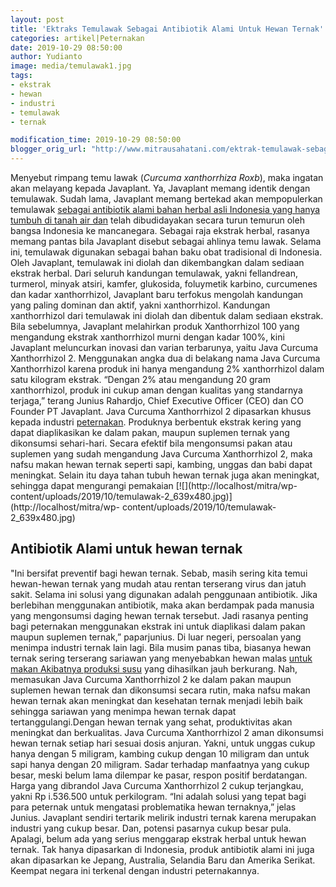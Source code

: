 ```yaml
---
layout: post
title: 'Ektraks Temulawak Sebagai Antibiotik Alami Untuk Hewan Ternak'
categories: artikel|Peternakan
date: 2019-10-29 08:50:00
author: Yudianto
image: media/temulawak1.jpg
tags:
- ekstrak
- hewan
- industri
- temulawak
- ternak

modification_time: 2019-10-29 08:50:00
blogger_orig_url: "http://www.mitrausahatani.com/ektrak-temulawak-sebagai-antibiotik.html"
---
```


Menyebut rimpang temu lawak (_Curcuma xanthorrhiza Roxb_), maka ingatan akan
melayang kepada Javaplant. Ya, Javaplant memang identik dengan temulawak.
Sudah lama, Javaplant memang bertekad akan mempopulerkan temulawak [sebagai
antibiotik alami bahan herbal asli Indonesia yang hanya tumbuh di tanah air
dan](https://www.mitrausahatani.com/air-rebusan-daun-saga-obat-hepatitis.html) telah
dibudidayakan secara turun temurun oleh bangsa Indonesia ke mancanegara.
Sebagai raja ekstrak herbal, rasanya memang pantas bila Javaplant disebut
sebagai ahlinya temu lawak. Selama ini, temulawak digunakan sebagai bahan baku
obat tradisional di Indonesia. Oleh Javaplant, temulawak ini diolah dan
dikembangkan dalam sediaan ekstrak herbal. Dari seluruh kandungan temulawak,
yakni fellandrean, turmerol, minyak atsiri, kamfer, glukosida, foluymetik
karbino, curcumenes dan kadar xanthorrhizol, Javaplant baru terfokus mengolah
kandungan yang paling dominan dan aktif, yakni xanthorrhizol. Kandungan
xanthorrhizol dari temulawak ini diolah dan dibentuk dalam sediaan ekstrak.
Bila sebelumnya, Javaplant melahirkan produk Xanthorrhizol 100 yang mengandung
ekstrak xanthorrhizol murni dengan kadar 100%, kini Javaplant meluncurkan
inovasi dan varian terbarunya, yaitu Java Curcuma Xanthorrhizol 2. Menggunakan
angka dua di belakang nama Java Curcuma Xanthorrhizol karena produk ini hanya
mengandung 2% xanthorrhizol dalam satu kilogram ekstrak. “Dengan 2% atau
mengandung 20 gram xanthorrhizol, produk ini cukup aman dengan kualitas yang
standarnya terjaga,” terang Junius Rahardjo, Chief Executive Officer (CEO) dan
CO Founder PT Javaplant. Java Curcuma Xanthorrhizol 2 dipasarkan khusus kepada
industri [peternakan](https://www.mitrausahatani.com/peternakan "peternakan").
Produknya berbentuk ekstrak kering yang dapat diaplikasikan ke dalam pakan,
maupun suplemen ternak yang dikonsumsi sehari-hari. Secara efektif bila
mengonsumsi pakan atau suplemen yang sudah mengandung Java Curcuma
Xanthorrhizol 2, maka nafsu makan hewan ternak seperti sapi, kambing, unggas
dan babi dapat meningkat. Selain itu daya tahan tubuh hewan ternak juga akan
meningkat, sehingga dapat mengurangi pemakaian [![](http://localhost/mitra/wp-
content/uploads/2019/10/temulawak-2_639x480.jpg)](http://localhost/mitra/wp-
content/uploads/2019/10/temulawak-2_639x480.jpg)

## Antibiotik Alami untuk hewan ternak

"Ini bersifat preventif bagi hewan ternak. Sebab, masih sering kita temui
hewan-hewan ternak yang mudah atau rentan terserang virus dan jatuh sakit.
Selama ini solusi yang digunakan adalah penggunaan antibiotik. Jika berlebihan
menggunakan antibiotik, maka akan berdampak pada manusia yang mengonsumsi
daging hewan ternak tersebut. Jadi rasanya penting bagi peternakan menggunakan
ekstrak ini untuk diaplikasi dalam pakan maupun suplemen ternak,” paparjunius.
Di luar negeri, persoalan yang menimpa industri ternak lain lagi. Bila musim
panas tiba, biasanya hewan ternak sering terserang sariawan yang menyebabkan
hewan malas [untuk makan Akibatnya produksi
susu](https://www.mitrausahatani.com/manfaat-susu-kambing-etawa.html) yang dihasilkan
jauh berkurang. Nah, memasukan Java Curcuma Xanthorrhizol 2 ke dalam pakan
maupun suplemen hewan ternak dan dikonsumsi secara rutin, maka nafsu makan
hewan ternak akan meningkat dan kesehatan ternak menjadi lebih baik sehingga
sariawan yang menimpa hewan ternak dapat tertanggulangi.Dengan hewan ternak
yang sehat, produktivitas akan meningkat dan berkualitas. Java Curcuma
Xanthorrhizol 2 aman dikonsumsi hewan ternak setiap hari sesuai dosis anjuran.
Yakni, untuk unggas cukup hanya dengan 5 miligram, kambing cukup dengan 10
miligram dan untuk sapi hanya dengan 20 miligram. Sadar terhadap manfaatnya
yang cukup besar, meski belum lama dilempar ke pasar, respon positif
berdatangan. Harga yang dibrandol Java Curcuma Xanthorrhizol 2 cukup
terjangkau, yakni Rp i.536.500 untuk perkilogram. “Ini adalah solusi yang
tepat bagi para peternak untuk mengatasi problematika hewan ternaknya,” jelas
Junius. Javaplant sendiri tertarik melirik industri ternak karena merupakan
industri yang cukup besar. Dan, potensi pasarnya cukup besar pula. Apalagi,
belum ada yang serius menggarap ekstrak herbal untuk hewan ternak. Tak hanya
dipasarkan di Indonesia, produk antibiotik alami ini juga akan dipasarkan ke
Jepang, Australia, Selandia Baru dan Amerika Serikat. Keempat negara ini
terkenal dengan industri peternakannya.


